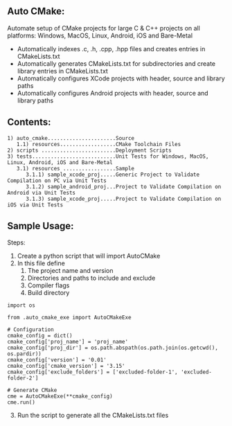 <h2> Auto CMake: </h2>

Automate setup of CMake projects for large C & C++ projects on all platforms: Windows, MacOS, Linux, Android, iOS and Bare-Metal<br>
- Automatically indexes .c, .h, .cpp, .hpp files and creates entries in CMakeLists.txt
- Automatically generates CMakeLists.txt for subdirectories and create library entries in CMakeLists.txt
- Automatically configures XCode projects with header, source and library paths
- Automatically configures Android projects with header, source and library paths

<h2> Contents: </h2>

```
1) auto_cmake......................Source
   1.1) resources..................CMake Toolchain Files
2) scripts ........................Deployment Scripts
3) tests...........................Unit Tests for Windows, MacOS, Linux, Android, iOS and Bare-Metal
   3.1) resources .................Sample
      3.1.1) sample_xcode_proj.....Generic Project to Validate Compilation on PC via Unit Tests
      3.1.2) sample_android_proj...Project to Validate Compilation on Android via Unit Tests
      3.1.3) sample_xcode_proj.....Project to Validate Compilation on iOS via Unit Tests
```

<h2> Sample Usage: </h2>

Steps:

1) Create a python script that will import AutoCMake
2) In this file define
   1) The project name and version
   2) Directories and paths to include and exclude
   3) Compiler flags
   4) Build directory
   
```
import os

from .auto_cmake_exe import AutoCMakeExe

# Configuration
cmake_config = dict()
cmake_config['proj_name'] = 'proj_name'
cmake_config['proj_dir'] = os.path.abspath(os.path.join(os.getcwd(), os.pardir))
cmake_config['version'] = '0.01'
cmake_config['cmake_version'] = '3.15'
cmake_config['exclude_folders'] = ['excluded-folder-1', 'excluded-folder-2']

# Generate CMake
cme = AutoCMakeExe(**cmake_config)
cme.run()
```

3) Run the script to generate all the CMakeLists.txt files